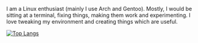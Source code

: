I am a Linux enthusiast (mainly I use Arch and Gentoo). Mostly, I would be sitting at a terminal, 
fixing things, making them work and experimenting. 
I love tweaking my environment and creating things which are useful. 

[![Top Langs](https://github-readme-stats.vercel.app/api/top-langs/?username=Ressobe&hide=shell,ruby,roff&layout=compact&theme=onedark)](https://github.com/anuraghazra/github-readme-stats)
